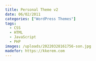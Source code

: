 ```yaml
---
title: Personal Theme v2
date: 06/02/2011
categories: ["WordPress Themes"]
tags:
  - CSS
  - HTML
  - JavaScript
  - PHP
images: /uploads/20220328161756-son.jpg
madefor: https://kkerem.com
---
```

